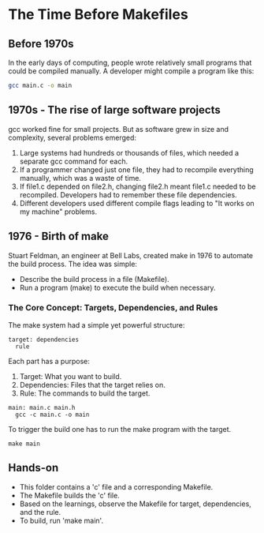 # The Time Before Makefiles
## Before 1970s
In the early days of computing, people wrote relatively small programs that could be compiled manually. A developer might compile a program like this:
```sh
gcc main.c -o main
```

## 1970s - The rise of large software projects

gcc worked fine for small projects. But as software grew in size and complexity, several problems emerged:
1. Large systems had hundreds or thousands of files, which needed a separate gcc command for each.
2. If a programmer changed just one file, they had to recompile everything manually, which was a waste of time.
3. If file1.c depended on file2.h, changing file2.h meant file1.c needed to be recompiled. Developers had to remember these file dependencies.
4. Different developers used different compile flags leading to "It works on my machine" problems.

## 1976 - Birth of make

Stuart Feldman, an engineer at Bell Labs, created make in 1976 to automate the build process.
The idea was simple:
- Describe the build process in a file (Makefile).
- Run a program (make) to execute the build when necessary.

### The Core Concept: Targets, Dependencies, and Rules

The make system had a simple yet powerful structure:
```
target: dependencies
  rule
```
Each part has a purpose:
1. Target: What you want to build.
2. Dependencies: Files that the target relies on.
3. Rule: The commands to build the target.

```
main: main.c main.h
  gcc -c main.c -o main
```
To trigger the build one has to run the make program with the target.
```
make main
```
## Hands-on
- This folder contains a 'c' file and a corresponding Makefile. 
- The Makefile builds the 'c' file.
- Based on the learnings, observe the Makefile for target, dependencies, and the rule.
- To build, run 'make main'.
